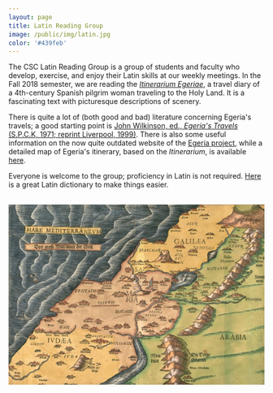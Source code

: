 ```yaml
---
layout: page
title: Latin Reading Group
image: /public/img/latin.jpg
color: '#439feb'
---
```


The CSC Latin Reading Group is a group of students and faculty who develop, exercise, and enjoy their Latin skills at our weekly meetings. In the Fall 2018 semester, we are reading the <a href="http://www.thelatinlibrary.com/egeria.html" target="_blank">*Itinerarium Egeriae*</a>, a travel diary of a 4th-century Spanish pilgrim woman traveling to the Holy Land. It is a fascinating text with picturesque descriptions of scenery.

There is quite a lot of (both good and bad) literature concerning Egeria's travels; a good starting point is <a href="https://books.google.com/books/about/Egeria_s_Travels.html?id=451fAAAAMAAJ&source=kp_book_description" target="_blank">John Wilkinson, ed., *Egeria's Travels* (S.P.C.K, 1971; reprint Liverpool, 1999)</a>. There is also some useful information on the now quite outdated website of the <a href="http://www.egeriaproject.net/main.aspx" target="_blank">Egeria project</a>, while a detailed map of Egeria's itinerary, based on the *Itinerarium*, is available
<a href="http://worldmap.harvard.edu/maps/4249" target="_blank">here</a>.

Everyone is welcome to the group; proficiency in Latin is not required. <a href="http://logeion.uchicago.edu/index.html" target="_blank">Here</a> is a great Latin dictionary to make things easier.

<br>

<img class="img-single" align="center" src="/public/img/Egeria.jpg" width="550">
